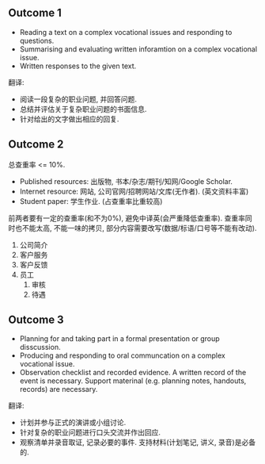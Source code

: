 ## Outcome 1

- Reading a text on a complex vocational issues and responding to questions.
- Summarising and evaluating written inforamtion on a complex vocational issue.
- Written responses to the given text.

翻译:  

- 阅读一段复杂的职业问题, 并回答问题.
- 总结并评估关于复杂职业问题的书面信息.
- 针对给出的文字做出相应的回复.

## Outcome 2

总查重率 <= 10%.  

- Published resources: 出版物, 书本/杂志/期刊/知网/Google Scholar.
- Internet resource: 网站, 公司官网/招聘网站/文库(无作者). (英文资料丰富)
- Student paper: 学生作业. (占查重率比重较高)

前两者要有一定的查重率(和不为0%), 避免中译英(会严重降低查重率). 查重率同时也不能太高, 不能一味的拷贝, 部分内容需要改写(数据/标语/口号等不能有改动).  

1. 公司简介
2. 客户服务
3. 客户反馈
4. 员工
   1. 审核
   2. 待遇

## Outcome 3

- Planning for and taking part in a formal presentation or group disscussion.
- Producing and responding to oral communcation on a complex vocational issue.
- Observation checklist and recorded evidence. A written record of the event is necessary. Support materinal (e.g. planning notes, handouts, records) are necessary.

翻译:  

- 计划并参与正式的演讲或小组讨论.
- 针对复杂的职业问题进行口头交流并作出回应.
- 观察清单并录音取证, 记录必要的事件. 支持材料(计划笔记, 讲义, 录音)是必备的.
